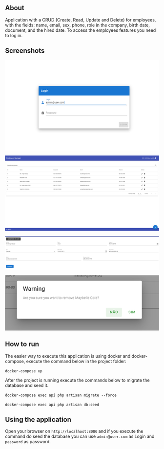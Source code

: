 ## About

Application with a CRUD (Create, Read, Update and Delete) for employees, with the fields: name, email, sex, phone, role in the company, birth date, document, and the hired date. To access the employees features you need to log in.

## Screenshots

![Login](/screenshots/login.png?raw=true "Login")

![List](/screenshots/list.PNG?raw=true "List employees")

![Form](/screenshots/form.PNG?raw=true "Add or edit employee")

![Remove](/screenshots/remove.PNG?raw=true "Remove employee")

## How to run

The easier way to execute this application is using docker and docker-compose, execute the command below in the project folder:

`docker-compose up`

After the project is running execute the commands below to migrate the database and seed it.

`docker-compose exec api php artisan migrate --force`

`docker-compose exec api php artisan db:seed`

## Using the application

Open your browser on `http://localhost:8080` and if you execute the command do seed the database you can use `admin@user.com` as Login and `password` as password.
